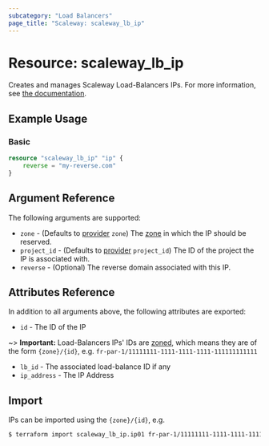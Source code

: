 ```yaml
---
subcategory: "Load Balancers"
page_title: "Scaleway: scaleway_lb_ip"
---
```


# Resource: scaleway_lb_ip

Creates and manages Scaleway Load-Balancers IPs.
For more information, see [the documentation](https://www.scaleway.com/en/developers/api/load-balancer/zoned-api/#path-ip-addresses).

## Example Usage

### Basic

```terraform
resource "scaleway_lb_ip" "ip" {
    reverse = "my-reverse.com"
}
```

## Argument Reference

The following arguments are supported:

- `zone` - (Defaults to [provider](../index.md#zone) `zone`) The [zone](../guides/regions_and_zones.md#zones) in which the IP should be reserved.
- `project_id` - (Defaults to [provider](../index.md#project_id) `project_id`) The ID of the project the IP is associated with.
- `reverse` - (Optional) The reverse domain associated with this IP.

## Attributes Reference

In addition to all arguments above, the following attributes are exported:

- `id` - The ID of the IP

~> **Important:** Load-Balancers IPs' IDs are [zoned](../guides/regions_and_zones.md#resource-ids), which means they are of the form `{zone}/{id}`, e.g. `fr-par-1/11111111-1111-1111-1111-111111111111`

- `lb_id` - The associated load-balance ID if any
- `ip_address` -  The IP Address

## Import

IPs can be imported using the `{zone}/{id}`, e.g.

```bash
$ terraform import scaleway_lb_ip.ip01 fr-par-1/11111111-1111-1111-1111-111111111111
```
